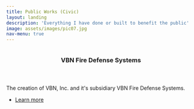 ```yaml
---
title: Public Works (Civic)
layout: landing
description: 'Everything I have done or built to benefit the public'
image: assets/images/pic07.jpg
nav-menu: true
---
```


<!-- Main -->
<div id="main">

<!-- One -->
<!--<section id="one">
	<div class="inner">
		<header class="major">
			<h2>VBN Fire Defense Systems</h2>
		</header>
		<p></p>
	</div>
</section>
-->
<!-- Two -->
<section id="two" class="spotlights">
	<section>
		<a href="vbnfds.html" class="image">
			<img src="{% link /assets/images/vbnfds.jpg %}" alt="" data-position="center center" />
		</a>
		<div class="content">
			<div class="inner">
				<header class="major">
					<h3>VBN Fire Defense Systems</h3>
				</header>
				<p>The creation of VBN, Inc. and it's subsidiary VBN Fire Defense Systems.</p>
				<ul class="actions">
					<li><a href="vbnfds.html" class="button">Learn more</a></li>
				</ul>
			</div>
		</div>
	</section>
	<!--<section>
		<a href="generic.html" class="image">
			<img src="{% link assets/images/pic10.jpg %}" alt="" data-position="25% 25%" />
		</a>
		<div class="content">
			<div class="inner">
				<header class="major">
					<h3>Sed nunc ligula</h3>
				</header>
				<p>Nullam et orci eu lorem consequat tincidunt vivamus et sagittis magna sed nunc rhoncus condimentum sem. In efficitur ligula tate urna. Maecenas massa sed magna lacinia magna pellentesque lorem ipsum dolor. Nullam et orci eu lorem consequat tincidunt. Vivamus et sagittis tempus.</p>
				<ul class="actions">
					<li><a href="generic.html" class="button">Learn more</a></li>
				</ul>
			</div>
		</div>
	</section>-->
</section>

<!-- Three -->
<!--
<section id="three">
	<div class="inner">
		<header class="major">
			<h2>Massa libero</h2>
		</header>
		<p>Nullam et orci eu lorem consequat tincidunt vivamus et sagittis libero. Mauris aliquet magna magna sed nunc rhoncus pharetra. Pellentesque condimentum sem. In efficitur ligula tate urna. Maecenas laoreet massa vel lacinia pellentesque lorem ipsum dolor. Nullam et orci eu lorem consequat tincidunt. Vivamus et sagittis libero. Mauris aliquet magna magna sed nunc rhoncus amet pharetra et feugiat tempus.</p>
		<ul class="actions">
			<li><a href="generic.html" class="button next">Get Started</a></li>
		</ul>
	</div>
</section>
-->
</div>
